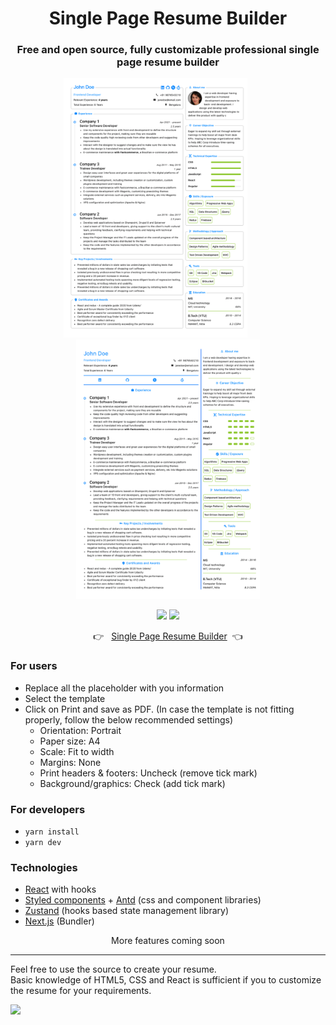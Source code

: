 <div align="center">
<h1>Single Page Resume Builder</h1>

### Free and open source, fully customizable professional single page resume builder

<a href="https://github.com/unXpected7/"><img src="public/images/professional.png" alt="cover" height="415px" width="294px"/></a>&nbsp;&nbsp;&nbsp;&nbsp;&nbsp;&nbsp;&nbsp;&nbsp;&nbsp;&nbsp;
<a href="https://github.com/unXpected7/"><img src="public/images/legacy.png" alt="cover" height="415px" width="294px"/></a>

[![](https://img.shields.io/github/stars/sadanandpai/single-page-resume-builder?style=for-the-badge)](#stars)
[![](https://img.shields.io/github/forks/sadanandpai/single-page-resume-builder?style=for-the-badge)](#forks)

👉 &nbsp;&nbsp;[Single Page Resume Builder](https://e-resume.vercel.app/)&nbsp;&nbsp;👈

</div>

### For users

- Replace all the placeholder with you information
- Select the template
- Click on Print and save as PDF. (In case the template is not fitting properly, follow the below recommended settings)
  - Orientation: Portrait
  - Paper size: A4
  - Scale: Fit to width
  - Margins: None
  - Print headers & footers: Uncheck (remove tick mark)
  - Background/graphics: Check (add tick mark)

### For developers

- `yarn install`
- `yarn dev`

### Technologies

- [React](https://reactjs.org/) with hooks
- [Styled components](https://styled-components.com/) + [Antd](https://ant.design/docs/react/introduce) (css and component libraries)
- [Zustand](https://github.com/pmndrs/zustand) (hooks based state management library)
- [Next.js](https://nextjs.org/) (Bundler)

<div align="center">More features coming soon</div>

---

Feel free to use the source to create your resume.<br/>
Basic knowledge of HTML5, CSS and React is sufficient if you to customize the resume for your requirements.

![](https://visitor-badge.glitch.me/badge?page_id=single-page-resume-builder)
